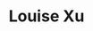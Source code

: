 ---
layout: person
title: Louise Xu
slug: louise
role: PhD Student
email: louisexu@u.nus.edu
github_username: louise-x10
---